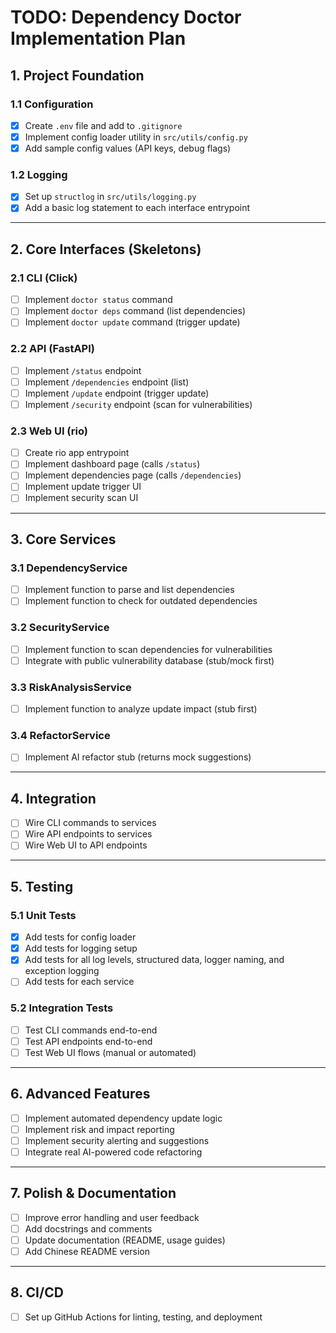 # TODO: Dependency Doctor Implementation Plan

## 1. Project Foundation

### 1.1 Configuration
- [x] Create `.env` file and add to `.gitignore`
- [x] Implement config loader utility in `src/utils/config.py`
- [x] Add sample config values (API keys, debug flags)

### 1.2 Logging
- [x] Set up `structlog` in `src/utils/logging.py`
- [x] Add a basic log statement to each interface entrypoint

---

## 2. Core Interfaces (Skeletons)

### 2.1 CLI (Click)
- [ ] Implement `doctor status` command
- [ ] Implement `doctor deps` command (list dependencies)
- [ ] Implement `doctor update` command (trigger update)

### 2.2 API (FastAPI)
- [ ] Implement `/status` endpoint
- [ ] Implement `/dependencies` endpoint (list)
- [ ] Implement `/update` endpoint (trigger update)
- [ ] Implement `/security` endpoint (scan for vulnerabilities)

### 2.3 Web UI (rio)
- [ ] Create rio app entrypoint
- [ ] Implement dashboard page (calls `/status`)
- [ ] Implement dependencies page (calls `/dependencies`)
- [ ] Implement update trigger UI
- [ ] Implement security scan UI

---

## 3. Core Services

### 3.1 DependencyService
- [ ] Implement function to parse and list dependencies
- [ ] Implement function to check for outdated dependencies

### 3.2 SecurityService
- [ ] Implement function to scan dependencies for vulnerabilities
- [ ] Integrate with public vulnerability database (stub/mock first)

### 3.3 RiskAnalysisService
- [ ] Implement function to analyze update impact (stub first)

### 3.4 RefactorService
- [ ] Implement AI refactor stub (returns mock suggestions)

---

## 4. Integration

- [ ] Wire CLI commands to services
- [ ] Wire API endpoints to services
- [ ] Wire Web UI to API endpoints

---

## 5. Testing

### 5.1 Unit Tests
- [x] Add tests for config loader
- [x] Add tests for logging setup
- [x] Add tests for all log levels, structured data, logger naming, and exception logging
- [ ] Add tests for each service

### 5.2 Integration Tests
- [ ] Test CLI commands end-to-end
- [ ] Test API endpoints end-to-end
- [ ] Test Web UI flows (manual or automated)

---

## 6. Advanced Features

- [ ] Implement automated dependency update logic
- [ ] Implement risk and impact reporting
- [ ] Implement security alerting and suggestions
- [ ] Integrate real AI-powered code refactoring

---

## 7. Polish & Documentation

- [ ] Improve error handling and user feedback
- [ ] Add docstrings and comments
- [ ] Update documentation (README, usage guides)
- [ ] Add Chinese README version

---

## 8. CI/CD

- [ ] Set up GitHub Actions for linting, testing, and deployment 